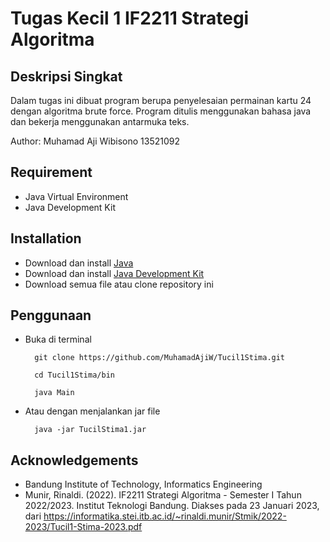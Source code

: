 # Tugas Kecil 1 IF2211 Strategi Algoritma
## Deskripsi Singkat
Dalam tugas ini dibuat program berupa penyelesaian permainan kartu 24 dengan algoritma brute force. Program ditulis menggunakan bahasa java dan bekerja menggunakan antarmuka teks.

Author: Muhamad Aji Wibisono 13521092

## Requirement
- Java Virtual Environment
- Java Development Kit

## Installation
- Download dan install [Java](https://www.java.com/en/download/)
- Download dan install [Java Development Kit](https://www.oracle.com/java/technologies/downloads/)
- Download semua file atau clone repository ini

## Penggunaan
- Buka di terminal
    >
        git clone https://github.com/MuhamadAjiW/Tucil1Stima.git
        
        cd Tucil1Stima/bin
        
        java Main

- Atau dengan menjalankan jar file
    >
        java -jar TucilStima1.jar

## Acknowledgements
- Bandung Institute of Technology, Informatics Engineering
- Munir, Rinaldi. (2022). IF2211 Strategi Algoritma - Semester I Tahun 2022/2023. Institut Teknologi Bandung. Diakses pada 23 Januari 2023, dari https://informatika.stei.itb.ac.id/~rinaldi.munir/Stmik/2022-2023/Tucil1-Stima-2023.pdf
